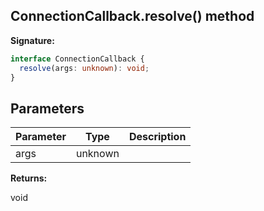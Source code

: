 ## ConnectionCallback.resolve() method

**Signature:**

```typescript
interface ConnectionCallback {
  resolve(args: unknown): void;
}
```

## Parameters

| Parameter | Type    | Description |
| --------- | ------- | ----------- |
| args      | unknown |             |

**Returns:**

void
